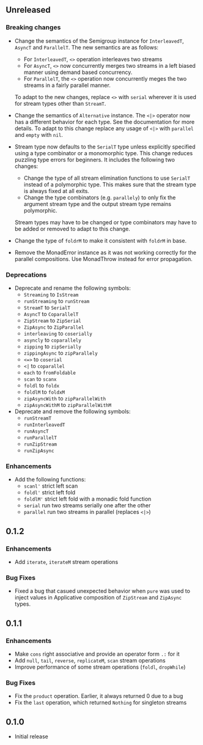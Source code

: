 ## Unreleased

### Breaking changes
* Change the semantics of the Semigroup instance for `InterleavedT`, `AsyncT`
  and `ParallelT`. The new semantics are as follows:
  * For `InterleavedT`, `<>` operation interleaves two streams
  * For `AsyncT`, `<>` now concurrently merges two streams in a left biased
    manner using demand based concurrency.
  * For `ParallelT`, the `<>` operation now concurrently meges the two streams
    in a fairly parallel manner.

  To adapt to the new changes, replace `<>` with `serial` wherever it is used
  for stream types other than `StreamT`.

* Change the semantics of `Alternative` instance. The `<|>` operator now has a
  different behavior for each type. See the documentation for more details. To
  adapt to this change replace any usage of `<|>` with `parallel` and
  `empty` with `nil`.
* Stream type now defaults to the `SerialT` type unless explicitly specified
  using a type combinator or a monomorphic type.  This change reduces puzzling
  type errors for beginners. It includes the following two changes:
  * Change the type of all stream elimination functions to use `SerialT`
    instead of a polymorphic type. This makes sure that the stream type is
    always fixed at all exits.
  * Change the type combinators (e.g. `parallely`) to only fix the argument
    stream type and the output stream type remains polymorphic.

  Stream types may have to be changed or type combinators may have to be added
  or removed to adapt to this change.
* Change the type of `foldrM` to make it consistent with `foldrM` in base.
* Remove the MonadError instance as it was not working correctly for the
  parallel compositions. Use MonadThrow instead for error propagation.

### Deprecations
* Deprecate and rename the following symbols:
    * `Streaming` to `IsStream`
    * `runStreaming` to `runStream`
    * `StreamT` to `SerialT`
    * `AsyncT` to `CoparallelT`
    * `ZipStream` to `ZipSerial`
    * `ZipAsync` to `ZipParallel`
    * `interleaving` to `coserially`
    * `asyncly` to `coparallely`
    * `zipping` to `zipSerially`
    * `zippingAsync` to `zipParallely`
    * `<=>` to `coserial`
    * `<|` to `coparallel`
    * `each` to `fromFoldable`
    * `scan` to `scanx`
    * `foldl` to `foldx`
    * `foldlM` to `foldxM`
    * `zipAsyncWith` to `zipParallelWith`
    * `zipAsyncWithM` to `zipParallelWithM`
* Deprecate and remove the following symbols:
    * `runStreamT`
    * `runInterleavedT`
    * `runAsyncT`
    * `runParallelT`
    * `runZipStream`
    * `runZipAsync`

### Enhancements
* Add the following functions:
    * `scanl'` strict left scan
    * `foldl'` strict left fold
    * `foldlM'` strict left fold with a monadic fold function
    * `serial` run two streams serially one after the other
    * `parallel` run two streams in parallel (replaces `<|>`)

## 0.1.2

### Enhancements
* Add `iterate`, `iterateM` stream operations

### Bug Fixes
* Fixed a bug that casued unexpected behavior when `pure` was used to inject
  values in Applicative composition of `ZipStream` and `ZipAsync` types.

## 0.1.1

### Enhancements
* Make `cons` right associative and provide an operator form `.:` for it
* Add `null`, `tail`, `reverse`, `replicateM`, `scan` stream operations
* Improve performance of some stream operations (`foldl`, `dropWhile`)

### Bug Fixes
* Fix the `product` operation. Earlier, it always returned 0 due to a bug
* Fix the `last` operation, which returned `Nothing` for singleton streams

## 0.1.0

* Initial release
